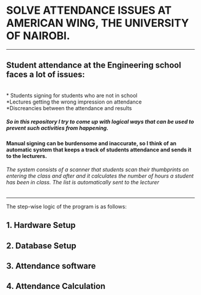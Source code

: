 # SOLVE ATTENDANCE ISSUES AT AMERICAN WING, THE UNIVERSITY OF NAIROBI.
***
## Student attendance at the Engineering school faces a lot of issues: 
<br>
                * Students signing for students who are not in school
<br>
                *Lectures getting the wrong impression on attendance 
<br>
                *Discreancies between the attendance and results

##### So in this repository I try to come up with logical ways that can be used to prevent such activities from happening.
#### Manual signing can be burdensome and inaccurate, so I think of an automatic system that keeps a track of students attendance and sends it to the lecturers.
###### The system consists of a scanner that students scan their thumbprints on entering the class and after and it calculates the number of hours a student has been in class. The list is automatically sent to the lecturer
***
The step-wise logic of the program is as follows:
## 1. Hardware Setup
## 2. Database Setup
## 3. Attendance software
## 4. Attendance Calculation